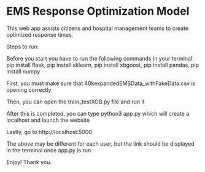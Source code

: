 # EMS Response Optimization Model

This web app assists citizens and hospital management teams to create optimized response times. 

Steps to run:

Before you start you have to run the following commands in your terminal: pip install flask, pip install sklearn, pip install xbgoost, pip install pandas, pip install numpy

First, you must make sure that 40kexpandedEMSData_withFakeData.csv is opening correctly

Then, you can open the train_testXGB.py file and run it

After this is completed, you can type python3 app.py which will create a localhost and launch the website

Lastly, go to http://localhost:5000

The above may be different for each user, but the link should be displayed in the terminal once app.py is run

Enjoy! Thank you. 